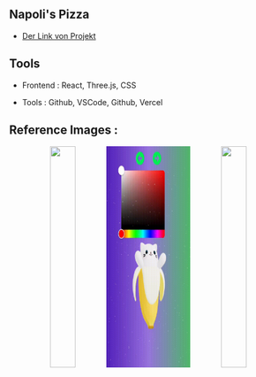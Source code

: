 ## Napoli's Pizza

* [Der Link von Projekt](https://3-d-avatar-semihbeyzade.vercel.app/)


## Tools

- Frontend : React, Three.js, CSS

- Tools : Github, VSCode, Github, Vercel 

## Reference Images :

<p align="center" width="100%">
  <img src="public/img/video1.gif" height="400" width="30%" />
  <img src="public/img/video2.gif" height="400" width="30%" />
  <img src="public/img/video3.gif" height="400" width="30%" />
</p>


